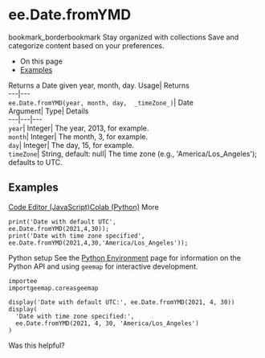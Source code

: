  
#  ee.Date.fromYMD 
bookmark_borderbookmark Stay organized with collections  Save and categorize content based on your preferences.
  * On this page
  * [Examples](https://developers.google.com/earth-engine/apidocs/ee-date-fromymd#examples)


Returns a Date given year, month, day. 
Usage| Returns  
---|---  
`ee.Date.fromYMD(year, month, day,  _timeZone_)`| Date  
Argument| Type| Details  
---|---|---  
`year`| Integer| The year, 2013, for example.  
`month`| Integer| The month, 3, for example.  
`day`| Integer| The day, 15, for example.  
`timeZone`| String, default: null| The time zone (e.g., 'America/Los_Angeles'); defaults to UTC.  
## Examples
[Code Editor (JavaScript)](https://developers.google.com/earth-engine/apidocs/ee-date-fromymd#code-editor-javascript-sample)[Colab (Python)](https://developers.google.com/earth-engine/apidocs/ee-date-fromymd#colab-python-sample) More
```
print('Date with default UTC',
ee.Date.fromYMD(2021,4,30));
print('Date with time zone specified',
ee.Date.fromYMD(2021,4,30,'America/Los_Angeles'));
```
Python setup
See the [ Python Environment](https://developers.google.com/earth-engine/guides/python_install) page for information on the Python API and using `geemap` for interactive development.
```
importee
importgeemap.coreasgeemap
```
```
display('Date with default UTC:', ee.Date.fromYMD(2021, 4, 30))
display(
  'Date with time zone specified:',
  ee.Date.fromYMD(2021, 4, 30, 'America/Los_Angeles')
)
```

Was this helpful?
